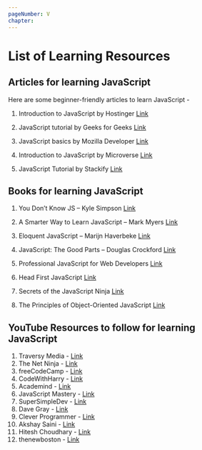 ```yaml
---
pageNumber: V
chapter: 
---
```

# List of Learning Resources
## Articles for learning JavaScript 

Here are some beginner-friendly articles to learn JavaScript - 

1. Introduction to JavaScript by Hostinger [Link](https://www.hostinger.com/tutorials/what-is-javascript)

2. JavaScript tutorial by Geeks for Geeks [Link](https://www.geeksforgeeks.org/javascript/)

3. 	JavaScript basics by Mozilla Developer [Link](https://developer.mozilla.org/en-US/docs/Learn/Getting_started_with_the_web/JavaScript_basics)

4. Introduction to JavaScript by Microverse [Link](https://www.microverse.org/blog/introduction-to-javascript-a-guide-for-beginners)

5. JavaScript Tutorial by Stackify [Link]( https://stackify.com/learn-javascript-tutorials/)

## Books for learning JavaScript  

1. You Don’t Know JS – Kyle Simpson [Link](https://www.amazon.in/You-Dont-Know-Set-Volumes/dp/9352136268)

2. A Smarter Way to Learn JavaScript – Mark Myers [Link](https://www.amazon.in/Smarter-Way-Learn-JavaScript-technology-ebook/dp/B00H1W9I6C)

3. Eloquent JavaScript – Marijn Haverbeke [Link](https://www.amazon.in/Eloquent-JavaScript-3rd-Introduction-Programming-ebook/dp/B07C96Q217)

4. JavaScript: The Good Parts – Douglas Crockford [Link](https://www.amazon.in/Javascript-Good-Parts-D-Crockford/dp/0596517742)

5. Professional JavaScript for Web Developers [Link](https://www.amazon.com/dp/1118026691)

6. Head First JavaScript [Link](https://www.amazon.com/Head-First-JavaScript-Programming-Brain-Friendly/dp/144934013X?tag=javamysqlanta-20)

7.  Secrets of the JavaScript Ninja [Link](https://www.amazon.com/Secrets-JavaScript-Ninja-John-Resig/dp/193398869X?tag=javamysqlanta-20)

8.  The Principles of Object-Oriented JavaScript [Link](https://www.amazon.com/Principles-Object-Oriented-JavaScript-Nicholas-Zakas/dp/1593275404?tag=javamysqlanta-20)

## YouTube Resources to follow for learning JavaScript  

1. Traversy Media - [Link](https://www.youtube.com/user/TechGuyWeb)
2. The Net Ninja - [Link](https://www.youtube.com/channel/UCW5YeuERMmlnqo4oq8vwUpg)
3. freeCodeCamp - [Link](https://www.youtube.com/c/Freecodecamp)
4. CodeWithHarry - [Link](https://www.youtube.com/c/CodeWithHarry)
5. Academind - [Link]( https://www.youtube.com/c/Academind)
6. JavaScript Mastery - [Link](https://www.youtube.com/@javascriptmastery)
7. SuperSimpleDev - [Link](https://www.youtube.com/@SuperSimpleDev)
8. Dave Gray - [Link](https://www.youtube.com/@DaveGrayTeachesCode)
9. Clever Programmer - [Link](https://www.youtube.com/@CleverProgrammer)
10. Akshay Saini - [Link](https://www.youtube.com/@akshaymarch7)
11. Hitesh Choudhary - [Link](https://www.youtube.com/@HiteshChoudharydotcom)
12. thenewboston - [Link](https://www.youtube.com/@thenewboston)